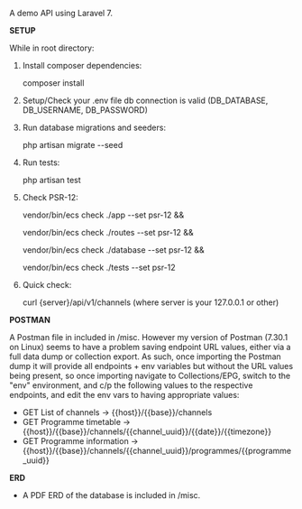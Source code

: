 A demo API using Laravel 7.

**SETUP**

While in root directory:

1) Install composer dependencies:

    composer install

2) Setup/Check your .env file db connection is valid (DB_DATABASE, DB_USERNAME, DB_PASSWORD)

3) Run database migrations and seeders:

    php artisan migrate --seed

4) Run tests:

    php artisan test

5) Check PSR-12:

    vendor/bin/ecs check ./app --set psr-12 &&
    
    vendor/bin/ecs check ./routes --set psr-12 &&
    
    vendor/bin/ecs check ./database --set psr-12 &&
    
    vendor/bin/ecs check ./tests --set psr-12

6) Quick check:

    curl {server}/api/v1/channels (where server is your 127.0.0.1 or other)

**POSTMAN**

A Postman file in included in /misc. However my version of Postman (7.30.1 on Linux) seems to have a problem saving endpoint URL values, either via a full data dump or collection export. As such, once importing the Postman dump it will provide all endpoints + env variables but without the URL values being present, so once importing navigate to Collections/EPG, switch to the "env" environment, and c/p the following values to the respective endpoints, and edit the env vars to having appropriate values:

 - GET List of channels -> {{host}}/{{base}}/channels
 - GET Programme timetable ->
   {{host}}/{{base}}/channels/{{channel_uuid}}/{{date}}/{{timezone}}
 - GET Programme information ->
   {{host}}/{{base}}/channels/{{channel_uuid}}/programmes/{{programme_uuid}}

**ERD**

* A PDF ERD of the database is included in /misc.
